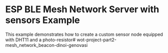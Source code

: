 ESP BLE Mesh Network Server with sensors Example
==================================

This example demonstrates how to create a custom sensor node equipped with DHT11 and a photo-resistor# wot-project-part2-mesh_network_beacon-dinoi-genovasi
